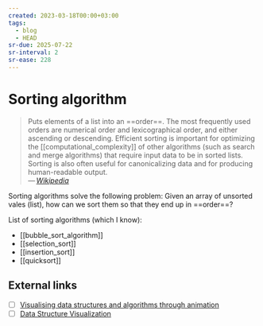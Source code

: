 ```yaml
---
created: 2023-03-18T00:00+03:00
tags:
  - blog
  - HEAD
sr-due: 2025-07-22
sr-interval: 2
sr-ease: 228
---
```


# Sorting algorithm

> Puts elements of a list into an ==order==. The most frequently used orders are numerical order and lexicographical order, and either ascending or descending. Efficient sorting is important for optimizing the [[computational_complexity]] of other algorithms (such as search and merge algorithms) that require input data to be in sorted lists. Sorting is also often useful for canonicalizing data and for producing human-readable output.\
> — <cite>[Wikipedia](https://en.wikipedia.org/wiki/Sorting_algorithm)</cite> <!--SR:!2024-09-07,5,228-->

Sorting algorithms solve the following problem: Given an array of unsorted vales (list), how can we sort them so that they end up in ==order==? <!--SR:!2024-09-09,6,238-->

List of sorting algorithms (which I know):

- [[bubble_sort_algorithm]]
- [[selection_sort]]
- [[insertion_sort]]
- [[quicksort]]

## External links

- [ ] [Visualising data structures and algorithms through animation](https://visualgo.net/en/sorting)
- [ ] [Data Structure Visualization](https://www.cs.usfca.edu/~galles/visualization/Algorithms.html)
